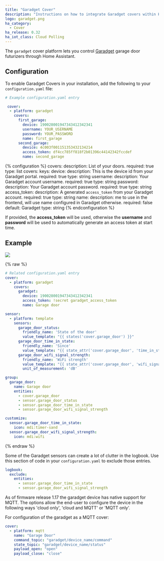 ```yaml
---
title: "Garadget Cover"
description: "Instructions on how to integrate Garadget covers within Home Assistant."
logo: garadget.png
ha_category:
  - Cover
ha_release: 0.32
ha_iot_class: Cloud Polling
---
```



The `garadget` cover platform lets you control [Garadget](http://www.garadget.com/) garage door futurizers through Home Assistant.

## Configuration

To enable Garadget Covers in your installation, add the following to your `configuration.yaml` file:

```yaml
# Example configuration.yaml entry

 cover:
  - platform: garadget
    covers:
      first_garage:
        device: 190028001947343412342341
        username: YOUR_USERNAME
        password: YOUR_PASSWORD
        name: first_garage
      second_garage:
        device: 4c003f001151353432134214
        access_token: df4cc785ff818f2b01396c44142342fccdef
        name: second_garage

```

{% configuration %}
covers:
  description: List of your doors.
  required: true
  type: list
  covers:
      keys:
        device:
          description: This is the device id from your Garadget portal.
          required: true
          type: string
        username:
          description: Your Garadget account username.
          required: true
          type: string
        password:
          description: Your Garadget account password.
          required: true
          type: string
        access_token:
          description: A generated `access_token` from your Garadget account.
          required: true
          type: string
        name:
          description: me to use in the frontend, will use name configured in Garadget otherwise.
          required: false
          default: Garadget
          type: string
{% endconfiguration %}

If provided, the **access_token** will be used, otherwise the **username** and **password** will be used to automatically generate an access token at start time.

## Example

<p class='img'>
  <img src='{{site_root}}/images/integrations/garadget/cover_garadget_details.png' />
</p>

{% raw %}
```yaml
# Related configuration.yaml entry
cover:
  - platform: garadget
    covers:
      garadget:
        device: 190028001947343412342341
        access_token: !secret garadget_access_token
        name: Garage door

sensor:
  - platform: template
    sensors:
      garage_door_status:
        friendly_name: 'State of the door'
        value_template: "{{ states('cover.garage_door') }}"
      garage_door_time_in_state:
        friendly_name: 'Since'
        value_template: "{{ state_attr('cover.garage_door', 'time_in_state') }}"
      garage_door_wifi_signal_strength:
        friendly_name: 'WiFi strength'
        value_template: "{{ state_attr('cover.garage_door', 'wifi_signal_strength') }}"
        unit_of_measurement: 'dB'

group:
  garage_door:
    name: Garage door
    entities:
      - cover.garage_door
      - sensor.garage_door_status
      - sensor.garage_door_time_in_state
      - sensor.garage_door_wifi_signal_strength

customize:
  sensor.garage_door_time_in_state:
    icon: mdi:timer-sand
  sensor.garage_door_wifi_signal_strength:
    icon: mdi:wifi
```
{% endraw %}

Some of the Garadget sensors can create a lot of clutter in the logbook.  Use this section of code in your `configuration.yaml` to exclude those entries.

```yaml
logbook:
  exclude:
    entities:
      - sensor.garage_door_time_in_state
      - sensor.garage_door_wifi_signal_strength
```

As of firmware release 1.17 the garadget device has native support for MQTT. The options allow the end-user to configure the device in the following ways 'cloud only', 'cloud and MQTT' or 'MQTT only'.

For configuration of the garadget as a MQTT cover:

```yaml
cover:
  - platform: mqtt
    name: "Garage Door"
    command_topic: "garadget/device_name/command"
    state_topic: "garadget/device_name/status"
    payload_open: "open"
    payload_close: "close"
```
